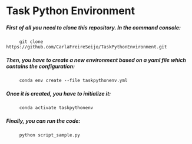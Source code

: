 # Task Python Environment
 
##### First of all you need to clone this repository. In the command console: 
         git clone https://github.com/CarlaFreireSeijo/TaskPythonEnvironment.git

##### Then, you have to create a new environment based on a yaml file which contains the configuration:
         conda env create --file taskpythonenv.yml

##### Once it is created, you have to initialize it:
         conda activate taskpythonenv

##### Finally, you can run the code:
         python script_sample.py
